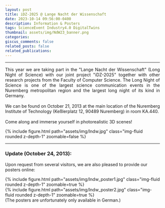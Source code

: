 ```yaml
---
layout: post
title: iDZ-2025 @ Lange Nacht der Wissenschaft
date: 2023-10-14 09:56:00-0400
description: Information & Posters
tags: ScienceEvent Industry4.0 DigitalTwins
thumbnail: assets/img/NdW23_banner.png
categories:
giscus_comments: false
related_posts: false
related_publications:
---
```

<hr>
<p style="text-align: justify;">This year we are taking part in the "Lange Nacht der Wissenschaft" (Long Night of Science) with our joint project "iDZ-2025" together with other research projects from the Faculty of Computer Science. The Long Night of Science is one of the largest science communication events in the Nuremberg metropolitan region and the largest long night of its kind in Germany.
<br><br>
We can be found on October 21, 2013 at the main location of the Nuremberg Institute of Technology (Keßlerplatz 12, 90489 Nuremberg) in room KA.440. 
<br><br>
Come along and immerse yourself in photorealistic 3D scenes!</p>

<div class="row mt-3">
    <div class="col-sm mt-3 mt-md-0">
        {% include figure.html path="assets/img/lndw.jpg" class="img-fluid rounded z-depth-1" zoomable=false %}
    </div>
</div>

***
### **Update (October 24, 2013)**: 

Upon request from several visitors, we are also pleased to provide our posters online:

<div class="row mt-3">
    <div class="col-sm mt-3 mt-md-0">
        {% include figure.html path="assets/img/lndw_poster1.jpg" class="img-fluid rounded z-depth-1" zoomable=true %}
    </div>
    <div class="col-sm mt-3 mt-md-0">
        {% include figure.html path="assets/img/lndw_poster2.jpg" class="img-fluid rounded z-depth-1" zoomable=true %}
    </div>
</div>
(The posters are unfortunately only available in German.)
